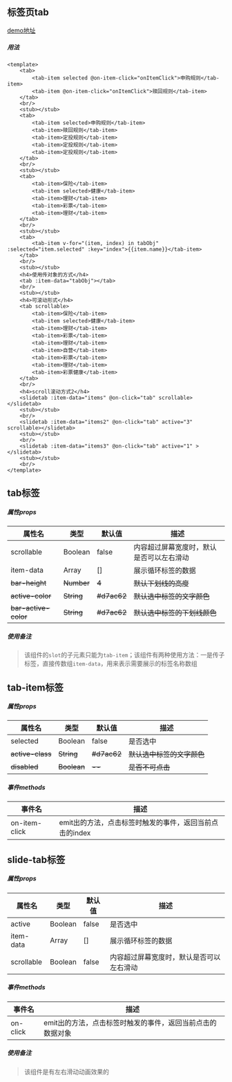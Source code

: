 ## 标签页tab

[demo地址](https://egis-cssp-dmzstg1.pingan.com.cn/m/tetris_release/index-app.html#/demo/tab/tab)


##### 用法
```
<template>
    <tab>
        <tab-item selected @on-item-click="onItemClick">申购规则</tab-item>
        <tab-item @on-item-click="onItemClick">赎回规则</tab-item>
    </tab>
    <br/>
    <stub></stub>
    <tab>
        <tab-item selected>申购规则</tab-item>
        <tab-item>赎回规则</tab-item>
        <tab-item>定投规则</tab-item>
        <tab-item>定投规则</tab-item>
        <tab-item>定投规则</tab-item>
    </tab>
    <br/>
    <stub></stub>
    <tab>
        <tab-item>保险</tab-item>
        <tab-item selected>健康</tab-item>
        <tab-item>理财</tab-item>
        <tab-item>彩票</tab-item>
        <tab-item>理财</tab-item>
    </tab>
    <br/>
    <stub></stub>
    <tab>
        <tab-item v-for="(item, index) in tabObj" :selected="item.selected" :key="index">{{item.name}}</tab-item>
    </tab>
    <br/>
    <stub></stub>
    <h4>使用传对象的方式</h4>
    <tab :item-data="tabObj"></tab>
    <br/>
    <stub></stub>
    <h4>可滚动形式</h4>
    <tab scrollable>
        <tab-item>保险</tab-item>
        <tab-item selected>健康</tab-item>
        <tab-item>理财</tab-item>
        <tab-item>彩票</tab-item>
        <tab-item>理财</tab-item>
        <tab-item>自营</tab-item>
        <tab-item>彩票</tab-item>
        <tab-item>理财</tab-item>
        <tab-item>彩票健康</tab-item>
    </tab>
    <br/>
    <h4>scroll滚动方式2</h4>
    <slidetab :item-data="items" @on-click="tab" scrollable></slidetab>
    <stub></stub>
    <br/>
    <slidetab :item-data="items2" @on-click="tab" active="3" scrollable></slidetab>
    <stub></stub>
    <br/>
    <slidetab :item-data="items3" @on-click="tab" active="1" ></slidetab>
    <stub></stub>
    <br/>
</template>

```

## tab标签

##### 属性props
属性名| 类型| 默认值| 描述
---|---|---|---
scrollable | Boolean | false | 内容超过屏幕宽度时，默认是否可以左右滑动
item-data | Array | [] | 展示循环标签的数据
~~bar-height~~ | ~~Number~~ | ~~4~~ | ~~默认下划线的高度~~
~~active-color~~ | ~~String~~ | ~~#d7ac62~~ | ~~默认选中标签的文字颜色~~
~~bar-active-color~~ | ~~String~~ | ~~#d7ac62~~ | ~~默认选中标签的下划线颜色~~


##### 使用备注
> 该组件的`slot`的子元素只能为`tab-item`；该组件有两种使用方法：一是传子标签，直接传数组`item-data`，用来表示需要展示的标签名称数组


## tab-item标签

##### 属性props
属性名| 类型| 默认值| 描述
---|---|---|---
selected | Boolean | false | 是否选中
~~active-class~~ | ~~String~~ | ~~#d7ac62~~ | ~~默认选中标签的文字颜色~~
~~disabled~~ | ~~Boolean~~ | ~~--~~| ~~是否不可点击~~

##### 事件methods
事件名|  描述
---|---
on-item-click | emit出的方法，点击标签时触发的事件，返回当前点击的index

## slide-tab标签

##### 属性props
属性名| 类型| 默认值| 描述
---|---|---|---
active | Boolean | false | 是否选中
item-data | Array | [] | 展示循环标签的数据
scrollable | Boolean | false | 内容超过屏幕宽度时，默认是否可以左右滑动

##### 事件methods
事件名|  描述
---|---
on-click | emit出的方法，点击标签时触发的事件，返回当前点击的数据对象

##### 使用备注
> 该组件是有左右滑动动画效果的
